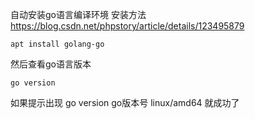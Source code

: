 自动安装go语言编译环境
安装方法
https://blog.csdn.net/phpstory/article/details/123495879



```
apt install golang-go
```

然后查看go语言版本
```
go version
```

如果提示出现
go version go版本号 linux/amd64
就成功了

